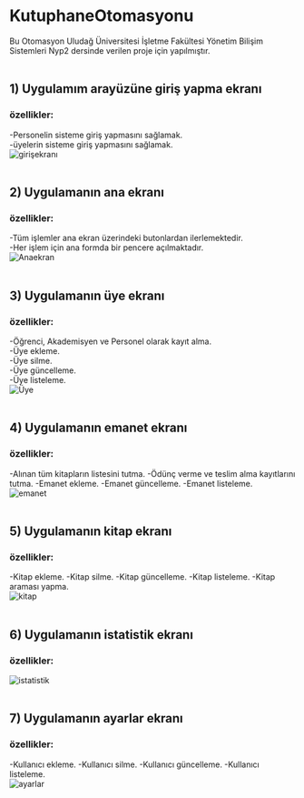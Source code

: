 # KutuphaneOtomasyonu

Bu Otomasyon Uludağ Üniversitesi İşletme Fakültesi Yönetim Bilişim Sistemleri Nyp2 dersinde verilen proje için yapılmıştır. 
 <br>
 <br>

## 1) Uygulamım arayüzüne giriş yapma ekranı
### özellikler:
-Personelin sisteme giriş yapmasını sağlamak.<br>
-üyelerin sisteme giriş yapmasını sağlamak.
<br>
![girişekranı](https://user-images.githubusercontent.com/101042211/171619772-d4210a9e-4036-4e4f-966d-09ce0c6fff34.png)
<br>
<br>

## 2) Uygulamanın ana ekranı
### özellikler:
-Tüm işlemler ana ekran üzerindeki butonlardan ilerlemektedir.<br>
-Her işlem için ana formda bir pencere açılmaktadır.
<br>
![Anaekran](https://user-images.githubusercontent.com/101042211/171619780-d0223e7c-be8a-4f35-99bb-c3dd63cd91d3.png)
<br>
<br>

## 3) Uygulamanın üye ekranı
### özellikler:
-Öğrenci, Akademisyen ve Personel olarak kayıt alma.<br>
-Üye ekleme.<br>
-Üye silme.<br>
-Üye güncelleme.<br>
-Üye listeleme.
<br>
![Üye](https://user-images.githubusercontent.com/101042211/171619899-3a993273-3998-41f5-ac4f-8e9bbcfead44.png)
<br>
<br>

## 4) Uygulamanın emanet ekranı
### özellikler:
-Alınan tüm kitapların listesini tutma.
-Ödünç verme ve teslim alma kayıtlarını tutma.
-Emanet ekleme.
-Emanet güncelleme.
-Emanet listeleme.
<br>
![emanet](https://user-images.githubusercontent.com/101042211/171619907-8333ab47-0e9b-48d2-8d66-27c19c38c8e2.png)
<br>
<br>

## 5) Uygulamanın kitap ekranı
### özellikler:
-Kitap ekleme.
-Kitap silme.
-Kitap güncelleme.
-Kitap listeleme.
-Kitap araması yapma.
<br>
![kitap](https://user-images.githubusercontent.com/101042211/171619917-2d61d725-4d18-4f01-9c53-410b8db437b5.png)
<br>
<br>

## 6) Uygulamanın istatistik ekranı
### özellikler:
![istatistik](https://user-images.githubusercontent.com/101042211/171619930-25269b0e-30d2-40a1-8d81-a0148f618616.png)
<br>
<br>

## 7) Uygulamanın ayarlar ekranı
### özellikler:
-Kullanıcı ekleme.
-Kullanıcı silme.
-Kullanıcı güncelleme.
-Kullanıcı listeleme.
<br>
![ayarlar](https://user-images.githubusercontent.com/101042211/171619933-7505e977-82fc-4ff4-b221-c6862734aec3.png)
